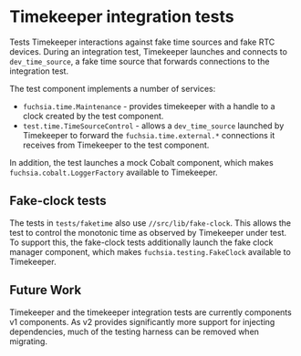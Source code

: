 # Timekeeper integration tests

Tests Timekeeper interactions against fake time sources and fake RTC devices.
During an integration test, Timekeeper launches and connects to
`dev_time_source`, a fake time source that forwards connections to the
integration test.

The test component implements a number of services:
 * `fuchsia.time.Maintenance` - provides timekeeper with a handle to a clock
 created by the test component.
 * `test.time.TimeSourceControl` - allows a `dev_time_source` launched
 by Timekeeper to forward the `fuchsia.time.external.*` connections it receives from
 Timekeeper to the test component.

In addition, the test launches a mock Cobalt component, which makes
`fuchsia.cobalt.LoggerFactory` available to Timekeeper.

## Fake-clock tests
The tests in `tests/faketime` also use `//src/lib/fake-clock`. This allows
the test to control the monotonic time as observed by Timekeeper under test. To
support this, the fake-clock tests additionally launch the fake clock manager
component, which makes `fuchsia.testing.FakeClock` available to Timekeeper.

## Future Work
Timekeeper and the timekeeper integration tests are currently components v1
components. As v2 provides significantly more support for injecting dependencies,
much of the testing harness can be removed when migrating.
